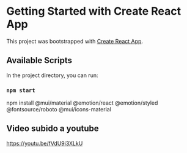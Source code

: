 # Getting Started with Create React App

This project was bootstrapped with [Create React App](https://github.com/facebook/create-react-app).

## Available Scripts

In the project directory, you can run:

### `npm start`

npm install @mui/material @emotion/react @emotion/styled @fontsource/roboto @mui/icons-material


## Video subido a youtube 
https://youtu.be/fVdU9i3XLkU